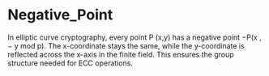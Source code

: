 # Negative_Point
In elliptic curve cryptography, every point  P (x,y) has a negative point −P(x ,− y mod p). The x-coordinate stays the same, while the y-coordinate is reflected across the x-axis in the finite field. This ensures the group structure needed for ECC operations.
